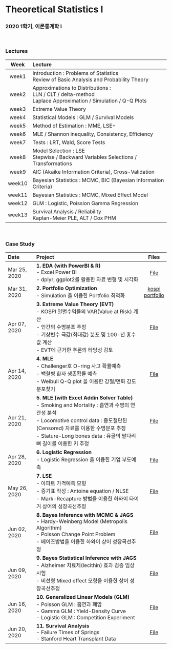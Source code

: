 # Theoretical Statistics I 
### 2020 1학기, 이론통계학 I

<br>

### Lectures 
|Week|Lecture|
|:---:|:---|
|week1|Introduction : Problems of Statistics <br> Review of Basic Analysis and Probability Theory |
|week2|Approximations to Distributions : <br> LLN / CLT / delta-method <br> Laplace Approximation / Simulation / Q-Q Plots |
|week3|Extreme Value Theory|
|week4|Statistical Models : GLM / Survival Models |
|week5|Method of Estimation : MME, LSE+ |
|week6|MLE / Shannon inequality, Consistency, Efficiency|
|week7|Tests : LRT, Wald, Score Tests|
|week8|Model Selection : LSE <br> Stepwise / Backward Variables Selections / Transformations |
|week9|AIC (Akaike Information Criteria), Cross-Validation|
|week10|Bayesian Statistics : MCMC, BIC (Bayesian Information Criteria)|
|week11|Bayesian Statistics : MCMC, Mixed Effect Model |
|week12|GLM : Logistic, Poission Gamma Regression|
|week13|Survival Analysis / Reliability <br> Kaplan-Meier PLE, ALT / Cox PHM |


<br>

### Case Study 
|Date|Project|Files|
|:---|:---|:----:|
|Mar 25, 2020|**1. EDA (with PowerBI & R)** <br> - Excel Power BI <br> - dplyr, ggplot2를 활용한 자료 변형 및 시각화 |[File](https://github.com/tingting919/What_I_learned/blob/main/Theo-Stat-I/01_theostat_eda.Rmd) |
|Mar 31, 2020|**2. Portfolio Optimization** <br> - Simulation 을 이용한 Portfolio 최적화 |[kospi](https://github.com/tingting919/What_I_learned/blob/main/Theo-Stat-I/02_theostat_kospi.R) <br>  [portfolio](https://github.com/tingting919/What_I_learned/blob/main/Theo-Stat-I/02_theostat_portfolio.R)|
|Apr 07, 2020|**3. Extreme Value Theory (EVT)** <br> - KOSPI 일별수익률의 VAR(Value at Risk) 계산 <br> - 인간의 수명분포 추정 <br> - 기상변수 극값(최대값) 분포 및 100-년 홍수값 계산 <br> - EVT에 근거한 추론의 타당성 검토 |[File](https://github.com/tingting919/What_I_learned/blob/main/Theo-Stat-I/03_theostat_EVT.ipynb) |
|Apr 14, 2020|**4. MLE** <br> - Challenger호 O-ring 사고 확률예측 <br> - 백혈병 환자 생존확률 예측 <br> - Weibull Q-Q plot 을 이용한 강철/면화 강도 분포찾기 |[File](https://github.com/tingting919/What_I_learned/blob/main/Theo-Stat-I/04_theostat_MLE.ipynb) |
|Apr 21, 2020|**5. MLE (with Excel Addin Solver Table)** <br> - Smoking and Mortality : 흡연과 수명의 연관성 분석 <br> - Locomotive control data : 중도절단된(Censored) 자료를 이용한 수명분포 추정 <br> - Stature-Long bones data : 유골의 팔다리뼈 길이를 이용한 키 추정 |[File](https://github.com/tingting919/What_I_learned/blob/main/Theo-Stat-I/05_theostat_MLE_2.ipynb) |
|Apr 28, 2020|**6. Logistic Regression** <br> - Logistic Regression 을 이용한 기업 부도예측 |[File](https://github.com/tingting919/What_I_learned/blob/main/Theo-Stat-I/06_theostat_LogisticRegression.ipynb) |
|May 26, 2020|**7. LSE** <br> - 아파트 가격예측 모형 <br> - 증기표 작성 : Antoine equation / NLSE <br> - Mark-Recapture 방법을 이용한 하와이 타이거 상어의 성장곡선추정 |[File](https://github.com/tingting919/What_I_learned/blob/main/Theo-Stat-I/07_theostat_LSE.ipynb) |
|Jun 02, 2020|**8. Bayes Inference with MCMC & JAGS** <br> - Hardy-Weinberg Model (Metropolis Algorithm) <br> - Poisson Change Point Problem <br> - 베이즈방법을 이용한 하와이 상어 성장곡선추정 |[File](https://github.com/tingting919/What_I_learned/blob/main/Theo-Stat-I/08_theostat_BayesInference.ipynb) |
|Jun 09, 2020|**9. Bayes Statistical Inference with JAGS** <br> - Alzheimer 치료제(lecithin) 효과 검증 임상시험 <br> - 비선형 Mixed effect 모형을 이용한 상어 성장곡선추정 |[File](https://github.com/tingting919/What_I_learned/blob/main/Theo-Stat-I/09_theostat_BayesInference_2.R) |
|Jun 16, 2020|**10. Generalized Linear Models (GLM)** <br> - Poisson GLM : 흡연과 폐암 <br> - Gamma GLM : Yield-Density Curve <br> - Logistic GLM : Competition Experiment |[File](https://github.com/tingting919/What_I_learned/blob/main/Theo-Stat-I/10_theostat_GLM.ipynb) |
|Jun 20, 2020|**11. Survival Analysis** <br> - Failure Times of Springs <br> - Stanford Heart Transplant Data |[File](https://github.com/tingting919/What_I_learned/blob/main/Theo-Stat-I/11_theostat_SurvivalAnalysis.ipynb) |

<br> 

